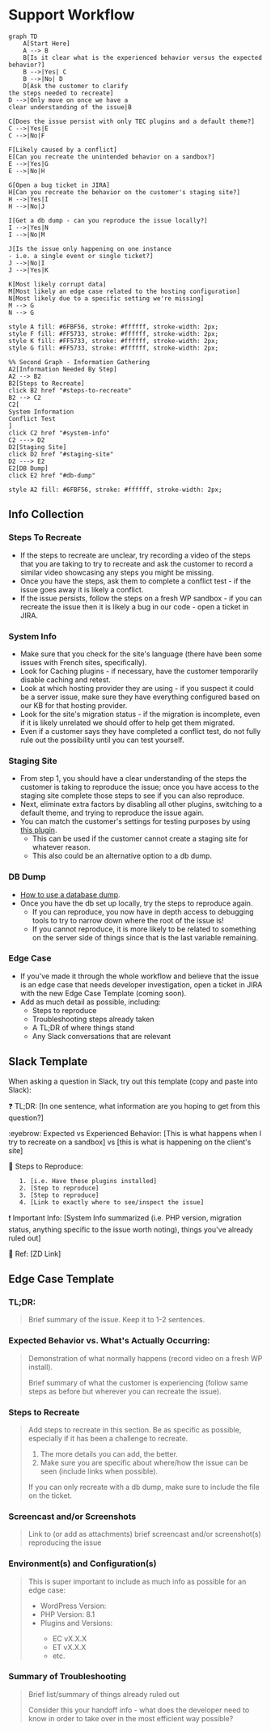 # Support Workflow

```mermaid
graph TD
    A[Start Here]
    A --> B
    B[Is it clear what is the experienced behavior versus the expected behavior?]
    B -->|Yes| C
    B -->|No| D
    D[Ask the customer to clarify 
the steps needed to recreate]
D -->|Only move on once we have a
clear understanding of the issue|B

C[Does the issue persist with only TEC plugins and a default theme?]
C -->|Yes|E
C -->|No|F

F[Likely caused by a conflict]
E[Can you recreate the unintended behavior on a sandbox?]
E -->|Yes|G
E -->|No|H

G[Open a bug ticket in JIRA]
H[Can you recreate the behavior on the customer's staging site?]
H -->|Yes|I
H -->|No|J

I[Get a db dump - can you reproduce the issue locally?]
I -->|Yes|N
I -->|No|M

J[Is the issue only happening on one instance
- i.e. a single event or single ticket?]
J -->|No|I
J -->|Yes|K

K[Most likely corrupt data]
M[Most likely an edge case related to the hosting configuration]
N[Most likely due to a specific setting we're missing]
M --> G
N --> G

style A fill: #6FBF56, stroke: #ffffff, stroke-width: 2px;
style F fill: #FF5733, stroke: #ffffff, stroke-width: 2px;
style K fill: #FF5733, stroke: #ffffff, stroke-width: 2px;
style G fill: #FF5733, stroke: #ffffff, stroke-width: 2px;

%% Second Graph - Information Gathering
A2[Information Needed By Step]
A2 --> B2
B2[Steps to Recreate]
click B2 href "#steps-to-recreate"
B2 --> C2
C2[
System Information
Conflict Test
]
click C2 href "#system-info"
C2 ---> D2
D2[Staging Site]
click D2 href "#staging-site"
D2 ---> E2
E2[DB Dump]
click E2 href "#db-dump"

style A2 fill: #6FBF56, stroke: #ffffff, stroke-width: 2px;
```

## Info Collection

### Steps To Recreate

- If the steps to recreate are unclear, try recording a video of the steps that you are taking to try to recreate and
  ask the customer to record a similar video showcasing any steps you might be missing.
- Once you have the steps, ask them to complete a conflict test - if the issue goes away it is likely a conflict.
- If the issue persists, follow the steps on a fresh WP sandbox - if you can recreate the issue then it is likely a bug
  in our code - open a ticket in JIRA.

### System Info

- Make sure that you check for the site's language (there have been some issues with French sites, specifically).
- Look for Caching plugins - if necessary, have the customer temporarily disable caching and retest.
- Look at which hosting provider they are using - if you suspect it could be a server issue, make sure they have
  everything configured based on our KB for that hosting provider.
- Look for the site's migration status - if the migration is incomplete, even if it is likely unrelated we should offer
  to help get them migrated.
- Even if a customer says they have completed a conflict test, do not fully rule out the possibility until you can test
  yourself.

### Staging Site

- From step 1, you should have a clear understanding of the steps the customer is taking to reproduce the issue; once
  you have access to the staging site complete those steps to see if you can also reproduce.
- Next, eliminate extra factors by disabling all other plugins, switching to a default theme, and trying to reproduce
  the issue again.
- You can match the customer's settings for testing purposes by
  using [this plugin](https://theeventscalendar.com/extensions/settings-import-export/).
    - This can be used if the customer cannot create a staging site for whatever reason.
    - This also could be an alternative option to a db dump.

### DB Dump

- [How to use a database dump](https://www.loom.com/share/471ae3b4fcaf4a7f8df2e67a7feb37a4).
- Once you have the db set up locally, try the steps to reproduce again.
    - If you can reproduce, you now have in depth access to debugging tools to try to narrow down where the root of the
      issue is!
    - If you cannot reproduce, it is more likely to be related to something on the server side of things since that is
      the last variable remaining.

### Edge Case

- If you've made it through the whole workflow and believe that the issue is an edge case that needs developer
  investigation, open a ticket in JIRA with the new Edge Case Template (coming soon).
- Add as much detail as possible, including:
    - Steps to reproduce
    - Troubleshooting steps already taken
    - A TL;DR of where things stand
    - Any Slack conversations that are relevant

## Slack Template

When asking a question in Slack, try out this template (copy and paste into Slack):

:question: TL;DR: [In one sentence, what information are you hoping to get from this question?]

:eyebrow: Expected vs Experienced Behavior: [This is what happens when I try to recreate on a sandbox]
vs [this is what is happening on the client's site]

:pencil: Steps to Reproduce:

```
   1. [i.e. Have these plugins installed]
   2. [Step to reproduce]
   3. [Step to reproduce]
   4. [Link to exactly where to see/inspect the issue]
```

:exclamation: Important
Info: [System Info summarized (i.e. PHP version, migration status, anything specific to the issue worth noting), things you've already ruled out]

:link: Ref: [ZD Link]

## Edge Case Template

<h3> TL;DR: </h3>

> Brief summary of the issue. Keep it to 1-2 sentences.

<h3> Expected Behavior vs. What's Actually Occurring: </h3>

> Demonstration of what normally happens (record video on a fresh WP install).
> 
> Brief summary of what the customer is experiencing (follow same steps as before but wherever you can recreate the issue).
> 

<h3> Steps to Recreate </h3>

> Add steps to recreate in this section. Be as specific as possible, especially if it has been a challenge to recreate. 
> 
> 1. The more details you can add, the better.
> 2. Make sure you are specific about where/how the issue can be seen (include links when possible).
> 
> If you can only recreate with a db dump, make sure to include the file on the ticket.  


<h3> Screencast and/or Screenshots </h3>

> Link to (or add as attachments) brief screencast and/or screenshot(s) reproducing the issue

<h3> Environment(s) and Configuration(s) </h3>

> This is super important to include as much info as possible for an edge case: 
> <ul>
> <li> WordPress Version: </li>
>
> <li> PHP Version: 8.1 </li>
>
> <li>Plugins and Versions: </li>
>
>  - EC vX.X.X 
>  - ET vX.X.X
>  - etc.
>
> </ul>

<h3> Summary of Troubleshooting </h3>

> Brief list/summary of things already ruled out 
> 
> Consider this your handoff info - what does the developer need to know in order to take over in the most efficient way possible? 
> 